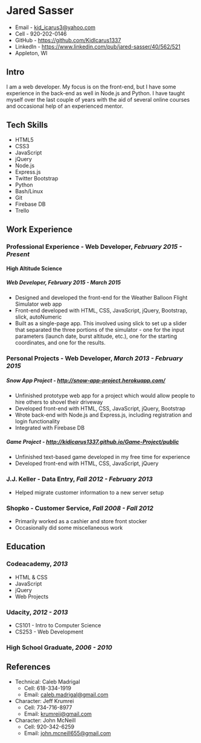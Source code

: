 # Jared Sasser

* Email - kid_icarus3@yahoo.com
* Cell - 920-202-0146
* GitHub - <https://github.com/KidIcarus1337>
* LinkedIn - <https://www.linkedin.com/pub/jared-sasser/40/562/521>
* Appleton, WI

## Intro

I am a web developer. My focus is on the front-end, but I have some experience in the back-end as well in Node.js and Python. I have taught myself over the last couple of years with the aid of several online courses and occasional help of an experienced mentor.

## Tech Skills

* HTML5
* CSS3
* JavaScript
* jQuery
* Node.js
* Express.js
* Twitter Bootstrap
* Python
* Bash/Linux
* Git
* Firebase DB
* Trello

## Work Experience

### Professional Experience - Web Developer, *February 2015 - Present*

#### High Altitude Science

##### Web Developer, *February 2015 - March 2015*

* Designed and developed the front-end for the Weather Balloon Flight Simulator web app
* Front-end developed with HTML, CSS, JavaScript, jQuery, Bootstrap, slick, autoNumeric
* Built as a single-page app. This involved using slick to set up a slider that separated the three portions of the simulator - one for the input parameters (launch date, burst altitude, etc.), one for the starting coordinates, and one for the results.

### Personal Projects - Web Developer, *March 2013 - February 2015*

##### Snow App Project - <http://snow-app-project.herokuapp.com/>

* Unfinished prototype web app for a project which would allow people to hire others to shovel their driveway
* Developed front-end with HTML, CSS, JavaScript, jQuery, Bootstrap
* Wrote back-end with Node.js and Express.js, including registration and login functionality
* Integrated with Firebase DB

##### Game Project - <http://kidicarus1337.github.io/Game-Project/public>

* Unfinished text-based game developed in my free time for experience
* Developed front-end with HTML, CSS, JavaScript, jQuery

### J.J. Keller - Data Entry, *Fall 2012 - February 2013*

* Helped migrate customer information to a new server setup

### Shopko - Customer Service, *Fall 2008 - Fall 2012*

* Primarily worked as a cashier and store front stocker
* Occasionally did some miscellaneous work

## Education

### Codeacademy, *2013*

* HTML & CSS
* JavaScript
* jQuery
* Web Projects

### Udacity, *2012 - 2013*

* CS101 - Intro to Computer Science
* CS253 - Web Development

### High School Graduate, *2006 - 2010*

## References
* Technical: Caleb Madrigal
    - Cell: 618-334-1919
    - Email: caleb.madrigal@gmail.com
* Character: Jeff Krumrei
    - Cell: 734-716-8977
    - Email: krumreij@gmail.com
* Character: John McNeill
    - Cell: 920-342-6259
    - Email: john.mcneill655@gmail.com